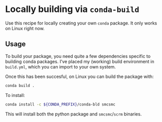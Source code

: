 # Locally building via `conda-build`

Use this recipe for locally creating your own `conda` package. It only works on Linux right now.

## Usage

To build your package, you need quite a few dependencies specific to building conda packages. I've placed my (working) build environment in `build.yml`, which you can import to your own system.  

Once this has been succesful, on Linux you can build the package with: 

```sh
conda build .
```

To install:

```sh
conda install -c ${CONDA_PREFIX}/conda-bld smcsmc
```

This will install both the python package and `smcsmc`/`scrm` binaries. 
